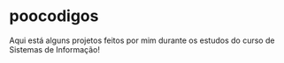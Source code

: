 # poocodigos

Aqui está alguns projetos feitos por mim durante os estudos do curso de Sistemas de Informação!
